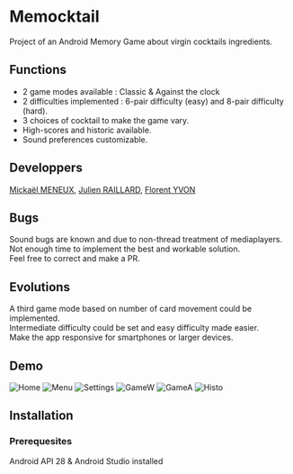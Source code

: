 # Memocktail
Project of an Android Memory Game about virgin cocktails ingredients.

## Functions
- 2 game modes available : Classic & Against the clock  
- 2 difficulties implemented : 6-pair difficulty (easy) and 8-pair difficulty (hard).  
- 3 choices of cocktail to make the game vary.  
- High-scores and historic available.  
- Sound preferences customizable.  

## Developpers
[Mickaël MENEUX](https://github.com/MickaMx), [Julien RAILLARD](https://github.com/jraillard), [Florent YVON](https://github.com/florentyvon)

## Bugs
Sound bugs are known and due to non-thread treatment of mediaplayers.  
Not enough time to implement the best and workable solution.   
Feel free to correct and make a PR.

## Evolutions
A third game mode based on number of card movement could be implemented.  
Intermediate difficulty could be set and easy difficulty made easier.  
Make the app responsive for smartphones or larger devices.  

## Demo
![Home](/demo/home.png)
![Menu](/demo/menu.png)
![Settings](/demo/settings.png)
![GameW](/demo/gamew.png)
![GameA](/demo/gamea.png)
![Histo](/demo/histo.png)

## Installation

### Prerequesites
Android API 28 & Android Studio installed
